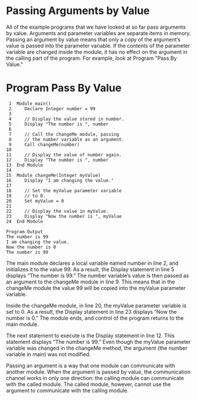# Passing Arguments by Value
All of the example programs that we have looked at so far pass arguments by value. Arguments and parameter variables are separate items in memory. Passing an argument by value means that only a copy of the argument’s value is passed into the parameter variable. If the contents of the parameter variable are changed inside the module, it has no effect on the argument in the calling part of the program. For example, look at Program "Pass By Value."

# Program Pass By Value   
```
 1  Module main()
 2     Declare Integer number = 99
 3
 4     // Display the value stored in number.
 5     Display "The number is ", number
 6
 7     // Call the changeMe module, passing
 8     // the number variable as an argument.
 9     Call changeMe(number)
10
11     // Display the value of number again.
12     Display "The number is ", number
13  End Module
14
15  Module changeMe(Integer myValue)
16     Display "I am changing the value."
17
18     // Set the myValue parameter variable
19     // to 0.
20     Set myValue = 0
21
22     // Display the value in myValue.
23     Display "Now the number is ", myValue
24  End Module
```
```
Program Output
The number is 99
I am changing the value.
Now the number is 0
The number is 99
```
The main module declares a local variable named number in line 2, and initializes it to the value 99. As a result, the Display statement in line 5 displays “The number is 99.” The number variable’s value is then passed as an argument to the changeMe module in line 9. This means that in the changeMe module the value 99 will be copied into the myValue parameter variable.

Inside the changeMe module, in line 20, the myValue parameter variable is set to 0. As a result, the Display statement in line 23 displays “Now the number is 0.” The module ends, and control of the program returns to the main module.

The next statement to execute is the Display statement in line 12. This statement displays “The number is 99.” Even though the myValue parameter variable was changed in the changeMe method, the argument (the number variable in main) was not modified.

Passing an argument is a way that one module can communicate with another module. When the argument is passed by value, the communication channel works in only one direction: the calling module can communicate with the called module. The called module, however, cannot use the argument to communicate with the calling module.

